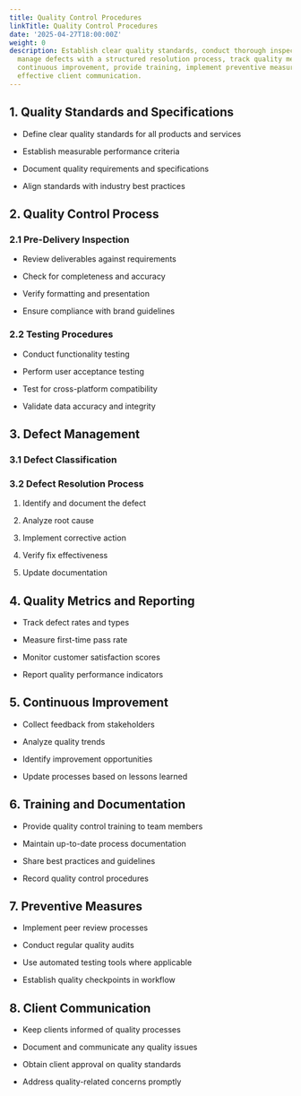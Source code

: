 ```yaml
---
title: Quality Control Procedures
linkTitle: Quality Control Procedures
date: '2025-04-27T18:00:00Z'
weight: 0
description: Establish clear quality standards, conduct thorough inspections and testing,
  manage defects with a structured resolution process, track quality metrics, promote
  continuous improvement, provide training, implement preventive measures, and maintain
  effective client communication.
---
```



## 1. Quality Standards and Specifications

- Define clear quality standards for all products and services

- Establish measurable performance criteria

- Document quality requirements and specifications

- Align standards with industry best practices

## 2. Quality Control Process

### 2.1 Pre-Delivery Inspection

- Review deliverables against requirements

- Check for completeness and accuracy

- Verify formatting and presentation

- Ensure compliance with brand guidelines

### 2.2 Testing Procedures

- Conduct functionality testing

- Perform user acceptance testing

- Test for cross-platform compatibility

- Validate data accuracy and integrity

## 3. Defect Management

### 3.1 Defect Classification

<!-- Unsupported block type: table -->

### 3.2 Defect Resolution Process

1. Identify and document the defect

1. Analyze root cause

1. Implement corrective action

1. Verify fix effectiveness

1. Update documentation

## 4. Quality Metrics and Reporting

- Track defect rates and types

- Measure first-time pass rate

- Monitor customer satisfaction scores

- Report quality performance indicators

## 5. Continuous Improvement

- Collect feedback from stakeholders

- Analyze quality trends

- Identify improvement opportunities

- Update processes based on lessons learned

## 6. Training and Documentation

- Provide quality control training to team members

- Maintain up-to-date process documentation

- Share best practices and guidelines

- Record quality control procedures

## 7. Preventive Measures

- Implement peer review processes

- Conduct regular quality audits

- Use automated testing tools where applicable

- Establish quality checkpoints in workflow

## 8. Client Communication

- Keep clients informed of quality processes

- Document and communicate any quality issues

- Obtain client approval on quality standards

- Address quality-related concerns promptly